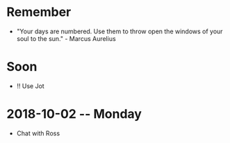 # Remember
- "Your days are numbered. Use them to throw open the windows of your soul to the sun." - Marcus Aurelius

# Soon
- !! Use Jot

# 2018-10-02 -- Monday
- Chat with Ross

